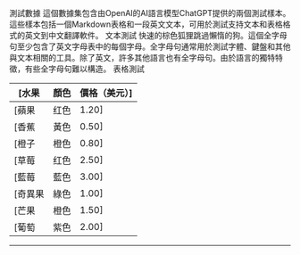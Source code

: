 測試數據
這個數據集包含由OpenAI的AI語言模型ChatGPT提供的兩個測試樣本。
這些樣本包括一個Markdown表格和一段英文文本，可用於測試支持文本和表格格式的英文到中文翻譯軟件。
文本測試
快速的棕色狐狸跳過懶惰的狗。這個全字母句至少包含了英文字母表中的每個字母。全字母句通常用於測試字體、鍵盤和其他與文本相關的工具。除了英文，許多其他語言也有全字母句。由於語言的獨特特徵，有些全字母句難以構造。
表格測試

| [水果 | 顏色 | 價格（美元）] |
| --- | --- | --- |
| [蘋果 | 红色 | 1.20] |
| [香蕉 | 黃色 | 0.50] |
| [橙子 | 橙色 | 0.80] |
| [草莓 | 红色 | 2.50] |
| [藍莓 | 藍色 | 3.00] |
| [奇異果 | 綠色 | 1.00] |
| [芒果 | 橙色 | 1.50] |
| [葡萄 | 紫色 | 2.00] |

---

